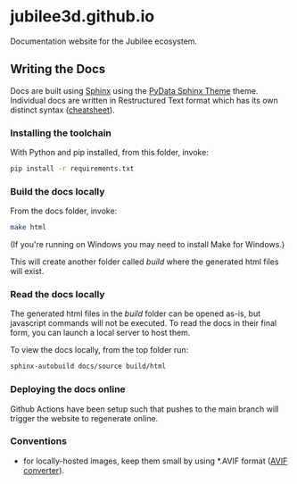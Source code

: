 # jubilee3d.github.io

Documentation website for the Jubilee ecosystem.


## Writing the Docs

Docs are built using [Sphinx](https://www.sphinx-doc.org/en/master/) using the [PyData Sphinx Theme](https://pydata-sphinx-theme.readthedocs.io/en/stable/) theme. 
Individual docs are written in Restructured Text format which has its own distinct syntax ([cheatsheet](https://github.com/ralsina/rst-cheatsheet/blob/master/rst-cheatsheet.rst)).

### Installing the toolchain
With Python and pip installed, from this folder, invoke:
````bash
pip install -r requirements.txt
````

### Build the docs locally
From the docs folder, invoke:
````bash
make html
````
(If you're running on Windows you may need to install Make for Windows.)

This will create another folder called *build* where the generated html files will exist.

### Read the docs locally

The generated html files in the *build* folder can be opened as-is, but javascript commands will not be executed.
To read the docs in their final form, you can launch a local server to host them.

To view the docs locally, from the top folder run:
````bash
sphinx-autobuild docs/source build/html
````

### Deploying the docs online
Github Actions have been setup such that pushes to the main branch will trigger the website to regenerate online.


### Conventions

* for locally-hosted images, keep them small by using *.AVIF format ([AVIF converter](https://convertio.co/avif-converter/)).